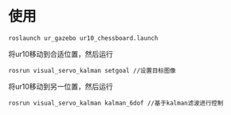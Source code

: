 # 使用
```
roslaunch ur_gazebo ur10_chessboard.launch 
```
将ur10移动到合适位置，然后运行
```
rosrun visual_servo_kalman setgoal //设置目标图像
```
将ur10移动到另一位置，然后运行
```
rosrun visual_servo_kalman kalman_6dof //基于kalman滤波进行控制
```
